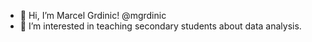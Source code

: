 - 👋 Hi, I’m Marcel Grdinic! @mgrdinic
- 👀 I’m interested in teaching secondary students about data analysis.



<!---
mgrdinic/mgrdinic is a ✨ special ✨ repository because its `README.md` (this file) appears on your GitHub profile.
You can click the Preview link to take a look at your changes.
--->
